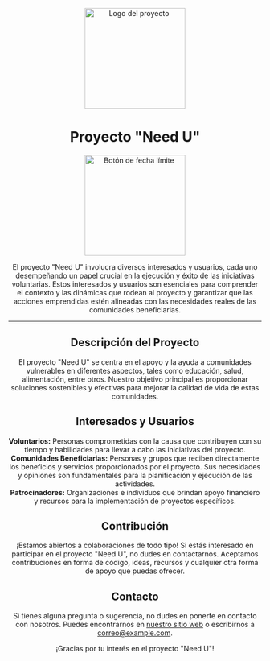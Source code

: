 <!-- Imagen de cabecera -->
<p align="center">
  <img src="https://ibb.co/kH5fr6d" alt="Logo del proyecto" width="200">
</p>

<!-- Título -->
<h1 align="center">Proyecto "Need U"</h1>

<!-- Botón de enlace -->
<p align="center">
  <a href="https://classroom.github.com/a/hdquHjtS">
    <img src="https://classroom.github.com/assets/deadline-readme-button-24ddc0f5d75046c5622901739e7c5dd533143b0c8e959d652212380cedb1ea36.svg" alt="Botón de fecha límite" width="200">
  </a>
</p>

<!-- Descripción del proyecto -->
<p align="center">El proyecto "Need U" involucra diversos interesados y usuarios, cada uno desempeñando un papel crucial en la ejecución y éxito de las iniciativas voluntarias. Estos interesados y usuarios son esenciales para comprender el contexto y las dinámicas que rodean al proyecto y garantizar que las acciones emprendidas estén alineadas con las necesidades reales de las comunidades beneficiarias.</p>

<!-- Separador -->
<hr>

<!-- Sección de detalles del proyecto -->
<h2 align="center">Descripción del Proyecto</h2>

<p align="center">El proyecto "Need U" se centra en el apoyo y la ayuda a comunidades vulnerables en diferentes aspectos, tales como educación, salud, alimentación, entre otros. Nuestro objetivo principal es proporcionar soluciones sostenibles y efectivas para mejorar la calidad de vida de estas comunidades.</p>

<!-- Sección de interesados y usuarios -->
<h2 align="center">Interesados y Usuarios</h2>

<p align="center">    
  <strong>Voluntarios:</strong> Personas comprometidas con la causa que contribuyen con su tiempo y habilidades para llevar a cabo las iniciativas del proyecto.<br>
  <strong>Comunidades Beneficiarias:</strong> Personas y grupos que reciben directamente los beneficios y servicios proporcionados por el proyecto. Sus necesidades y opiniones son fundamentales para la planificación y ejecución de las actividades.<br>
  <strong>Patrocinadores:</strong> Organizaciones e individuos que brindan apoyo financiero y recursos para la implementación de proyectos específicos.
</p>

<!-- Sección de contribución -->
<h2 align="center">Contribución</h2>

<p align="center">¡Estamos abiertos a colaboraciones de todo tipo! Si estás interesado en participar en el proyecto "Need U", no dudes en contactarnos. Aceptamos contribuciones en forma de código, ideas, recursos y cualquier otra forma de apoyo que puedas ofrecer.</p>

<!-- Sección de contacto -->
<h2 align="center">Contacto</h2>

<p align="center">Si tienes alguna pregunta o sugerencia, no dudes en ponerte en contacto con nosotros. Puedes encontrarnos en <a href="https://example.com">nuestro sitio web</a> o escribirnos a <a href="mailto:correo@example.com">correo@example.com</a>.</p>

<!-- Agradecimiento -->
<p align="center">¡Gracias por tu interés en el proyecto "Need U"!</p>
